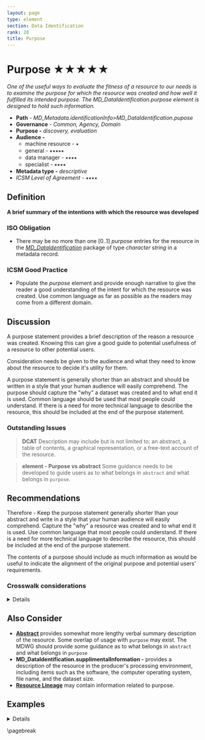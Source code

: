 ```yaml
---
layout: page
type: element
section: Data Identification
rank: 20
title: Purpose
---
```

#  Purpose ★★★★★
*One of the useful ways to evaluate the fitness of a resource to our needs is to examine the purpose for which the resource was created and how well it fulfilled its intended purpose.  The *MD_DataIdentification.purpose* element is designed to hold such information.*

- **Path** - *MD_Metadata.identificationInfo>MD_DataIdentification.pupose*
- **Governance** -  *Common, Agency, Domain*
- **Purpose -** *discovery, evaluation*
- **Audience -**
  - machine resource - ⭑
  - general - ⭑⭑⭑⭑⭑
  - data manager - ⭑⭑⭑⭑
  - specialist - ⭑⭑⭑⭑
- **Metadata type -** *descriptive*
- *ICSM Level of Agreement* - ⭑⭑⭑⭑

## Definition
**A brief summary of the intentions with which the resource was developed**

### ISO Obligation
- There may be no more than one [0..1] *purpose* entries for the resource in the   *[MD_DataIdentification](./class-MD_DataIdentification)* package of type *character string* in a metadata record.

### ICSM Good Practice
- Populate the *purpose* element and provide enough narrative to give the reader a good understanding of the intent for which the resource was created. Use common language as far as possible as the readers may come from a different domain.

## Discussion
A purpose statement provides a brief description of the reason a resource was created. Knowing this can give a good guide to potential usefulness of a resource to other potential users.

Consideration needs be given to the audience and what they need to know about the resource to decide it's utility for them.

A purpose statement is generally shorter than an abstract and should be written in a style that your human audience will easily comprehend. The purpose should capture the "why" a dataset was created and to what end it is used. Common language should be used that most people could understand. If there is a need for more technical language to describe the resource, this should be included at the end of the purpose statement.

### Outstanding Issues
> **DCAT**
Description may include but is not limited to: an abstract, a table of contents, a graphical representation, or a free-text account of the resource.

> **element - Purpose vs abstract**
Some guidance needs to be developed to guide users as to what belongs in `abstract` and what belongs in `purpose`.

## Recommendations
Therefore - Keep the purpose statement  generally shorter than your abstract and write in a style that your human audience will easily comprehend. Capture the "why" a resource was created and to what end it is used. Use common language that most people could understand. If there is a need for more technical language to describe the resource, this should be included at the end of the purpose statement.

The contents of a purpose should include as much information as would be useful to indicate the alignment of the original purpose and potential users' requirements.

### Crosswalk considerations

<details>

#### Dublin core / CKAN / data.gov.au
Maps to *description*?

#### DCAT
Maps to *dct.description* (as does *abstract*)

#### RIF-CS
Maps to *dct.description*

</details>

## Also Consider
- **[Abstract](./Abstract)** provides somewhat more lengthy verbal summary description of the resource. Some overlap of usage with `purpose` may exist. The MDWG should provide some guidance as to what belongs in `abstract` and what belongs in `purpose`
- **MD_DataIdentification.supplimentalInformation -** provides a description of the resource in the producer's processing environment, including items such as the software, the computer operating system, file name, and the dataset size. 
- **[Resource Lineage](./ResourceLineage)** may contain information related to purpose.

## Examples

<details>

### ABARES
> The Australian Surveying and Land Information Group (AUSLIG) has the responsibility for providing topographic mapping information at a national scale. 
AUSLIG has undertaken the Australian Geographic Database program to enhance this topographic map information so it is suitable for use in Geographic Information Systems. 
The data resulting from this program are known as GEODATA. Each GEODATA product incorporates characteristics such as customer focus, national consistency, assured quality and comprehensive documentation.

### TERN
> The purpose of the Cumberland Plain flux station is: to quantify the exchanges of carbon dioxide, water vapour and energy in a dry sclerophyll forest. to characterize the functional behaviour and sensitivity of the different components contributing to the ecosystem carbon balance from sub-daily to multi-annual temporal scales and under climatic variability. to identify the role of hydraulic limitations on constraining ecosystem productivity. to quantify the impact of mistletoe on plant physiological processes and whole ecosystem water vapour and carbon dioxide exchange. to validate remote sensing estimates of different radiation components to obtain accurate regional predictions of fuel moisture and to understand how wood traits and microbial diversity interact to determine rates of wood decay.

### XML -
```
<mdb:MD_Metadata>
....
  <mdb:identificationInfo>
    <mri:MD_DataIdentification>
    ....
      <mri:purpose>
        <gco:CharacterString>
        This is a sample purpose statement reprinted from the document 
        AS/NZS ISO 19115.1:2015:
        This dataset was developed to record information necessary for the 
        administration of the Mining Act.
        </gco:CharacterString>
      </mri:purpose>
    ....
    </mri:MD_DataIdentification>
  </mdb:identificationInfo>
....
</mdb:MD_Metadata>
```

### UML diagrams
Recommended elements highlighted in Yellow

![purpose](../images/PurposeUML.png)

</details>

\pagebreak
